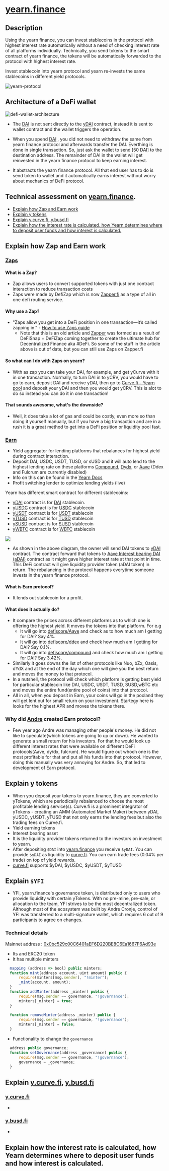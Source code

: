 # [yearn.finance](https://yearn.finance)

## Description

Using the yearn finance, you can invest stablecoins in the protocol with highest interest rate automatically without a need of checking interest rate of all platforms individually. Technically, you send tokens to the smart contract of yearn finance, the tokens will be automatically forwarded to the protocol with highest interest rate.

Invest stablecoin into yearn protocol and yearn re-invests the same stablecoins in different yield protocols.

![yearn-protocol](./assets/images/yearn-protocol.svg)

## Architecture of a DeFi wallet

![defi-wallet-architecture](./assets/images/yearn-protocol-wallet-aave.svg)

- The <a href="https://etherscan.io/token/0x6b175474e89094c44da98b954eedeac495271d0f" target="_blank">DAI</a> is not sent directly to the <a href="https://etherscan.io/token/0x16de59092dae5ccf4a1e6439d611fd0653f0bd01" target="_blank">yDAI</a> contract, instead it is sent to wallet contract and the wallet triggers the operation.

- When you spend <a href="https://etherscan.io/token/0x6b175474e89094c44da98b954eedeac495271d0f" target="_blank">DAI</a> , you did not need to withdraw the same from yearn finance protocol and afterwards transfer the DAI. Everthing is done in single transaction. So, just ask the wallet to send [50 DAI] to the destination address. The remainder of DAI in the wallet will get reinvested in the yearn finance protocol to keep earning interest.
- It abstracts the yearn finance protocol. All that end user has to do is send token to wallet and it automatically earns interest without worry about mechanics of DeFi protocol.

## Technical assessment on <a href="yearn.finance" target="_blank">yearn.finance</a>.

- [Explain how Zap and Earn work](#Explain-how-Zap-and-Earn-work)
- [Explain y tokens](#explain-y-tokens)
- [Explain y.curve.fi, y.busd.fi](#explain-ycurvefi-ybusdfi)
- [Explain how the interest rate is calculated, how Yearn determines where to deposit user funds and how interest is calculated.](#explain-how-the-interest-rate-is-calculated-how-Yearn-determines-where-to-deposit-user-funds-and-how-interest-is-calculated) 


## Explain how Zap and Earn work

### [Zaps](https://yearn.finance/zap)

#### What is a Zap?
- Zap allows users to convert supported tokens with just one contract interaction to reduce transaction costs
- Zaps were made by DefiZap which is now [Zapper.fi](https://zapper.fi) as a type of all in one defi routing service. 

#### Why use a Zap?
- "Zaps allow you get into a DeFi position in one transaction—it’s called zapping in." - [How to use Zaps guide](https://defitutorials.substack.com/p/how-to-use-defizap)
    - Note that this is an old article and [Zapper](https://zapper.fi) was formed as a result of DeFiSnap + DeFiZap coming together to create the ultimate hub for Decentralized Finance aka #DeFi. So some of the stuff in the article above is out of date, but you can still use Zaps on Zapper.fi

#### So what can I do with Zaps on yearn?
- With as zap you can take your DAI, for example, and get yCurve with it in one transaction. Normally, to turn DAI in to yCRV, you would have to go to earn, deposit DAI and receive yDAI, then go to [Curve.fi - Yearn pool](https://www.curve.fi/iearn/deposit) and deposit your yDAI and then you would get yCRV. This is alot to do so instead you can do it in one transaction!

#### That sounds awesome, what's the downside?
- Well, it does take a lot of gas and could be costly, even more so than doing it yourself manually, but if you have a big transaction and are in a rush it is a great method to get into a DeFi position or liquidity pool fast.

### [Earn](https://yearn.finance/earn)
- Yield aggregator for lending platforms that rebalances for highest yield during contract interaction.
- Deposit DAI, USDC, USDT, TUSD, or sUSD and it will auto lend to the highest lending rate on these platforms [Compound](https://compound.finance/), [Dydx](https://dydx.exchange/), or [Aave](https://app.aave.com/home) (Ddex and Fulcrum are currently disabled)
- Info on this can be found in the [Yearn Docs](https://docs.yearn.finance/yearn.finance/yearn)
- Profit switching lender to optimize lending yields (live)

Yearn has different smart contract for different stablecoins:
-  <a href="https://etherscan.io/token/0x16de59092dae5ccf4a1e6439d611fd0653f0bd01" target="_blank">yDAI</a> contract is for <a href="https://etherscan.io/token/0x6b175474e89094c44da98b954eedeac495271d0f" target="_blank">DAI</a> stablecoin.
- <a href="https://etherscan.io/token/0xd6ad7a6750a7593e092a9b218d66c0a814a3436e" target="_blank">yUSDC</a> contract is for <a href="https://etherscan.io/token/0xa0b86991c6218b36c1d19d4a2e9eb0ce3606eb48" target="_blank">USDC</a> stablecoin
- <a href="https://etherscan.io/token/0xa1787206d5b1be0f432c4c4f96dc4d1257a1dd14" target="_blank">yUSDT</a> contract is for <a href="https://etherscan.io/token/0xdac17f958d2ee523a2206206994597c13d831ec7" target="_blank">USDT</a> stablecoin
- <a href="https://etherscan.io/token/0x73a052500105205d34daf004eab301916da8190f" target="_blank">yTUSD</a> contract is for <a href="https://etherscan.io/token/0x0000000000085d4780B73119b644AE5ecd22b376" target="_blank">TUSD</a> stablecoin
- <a href="https://etherscan.io/token/0x36324b8168f960a12a8fd01406c9c78143d41380" target="_blank">ySUSD</a> contract is for <a href="https://etherscan.io/token/0x57ab1ec28d129707052df4df418d58a2d46d5f51" target="_blank">SUSD</a> stablecoin
- <a href="https://etherscan.io/token/0x04aa51bbcb46541455ccf1b8bef2ebc5d3787ec9" target="_blank">yWBTC</a> contract is for <a href="https://etherscan.io/token/0x2260fac5e5542a773aa44fbcfedf7c193bc2c599" target="_blank">WBTC</a> stablecoin

![](./assets/images/yearn-protocol-aave.svg)
- As shown in the above diagram, the owner will send DAI tokens to <a href="https://etherscan.io/token/0x16de59092dae5ccf4a1e6439d611fd0653f0bd01" target="_blank">yDAI</a>  contract. The contract forward that tokens to <a href="https://etherscan.io/token/0xfC1E690f61EFd961294b3e1Ce3313fBD8aa4f85d" target="_blank">Aave Interest bearing DAI (aDAI)</a> contract as it might gave higher interest rate at that point in time. This DeFi contract will give liquidity provider token (aDAI token) in return. The rebalancing in the protocol happens everytime someone invests in the yearn finance protocol.

#### What is Earn protocol?

- It lends out stablecoin for a profit.

#### What does it actually do?

- It compare the prices across different platforms as to which one is offering the highest yield. It moves the tokens into that platform. For e.g 
  - It will go into  <a href="https://app.defiscore.io/platforms/aave" target="_blank">defiscore/Aave</a> and check as to how much am I getting for DAI? Say 4%.
  - It will go into <a href="https://app.defiscore.io/platforms/ddex" target="_blank">defiscore/ddex</a> and check how much am I getting for DAI? Say 0.1%.
  - It will go into <a href="https://app.defiscore.io/platforms/compound" target="_blank">defiscore/compound</a> and check how much am I getting for DAI? Say 3.42%.
- Similarly it goes downs the list of other protocols like Nuo, bZx, Oasis, dYdX and at the end of the day which one will give you the best return and moves the money to that protocol.
- In a nutshell, the protocol will check which platform is getting best yield for particular stablecoin like DAI, USDC, USDT, TUSD, SUSD,wBTC etc and moves the entire fund(entire pool of coins) into that protocol. 
- All in all, when you deposit in Earn, your coins will go in the pooland they will get lent out for small return on your investment. Startegy here is looks for the highest APR and moves the tokens there.

### Why did [Andre](https://twitter.com/AndreCronjeTech) created Earn protocol?

- Few year ago Andre was managing other people's money. He did not like to speculate(which tokens are going to up or down). He wanted to generate a small return for his investors. For that he would look up different interest rates that were available on different DeFi protocols(Aave, dy/dx, fulcrum). He would figure out whoch one is the most profitable for that and put all his funds into that protocol. However, doing this manually was very annoying for Andre. So, that led to development of Earn protocol. 

## Explain y tokens

- When you deposit your tokens to yearn.finance, they are converted to yTokens, which are periodically rebalanced to choose the most profitable lending service(s). Curve.fi is a prominent integrator of yTokens - creating an AMM (Automated Market Maker) between yDAI, yUSDC, yUSDT, yTUSD that not only earns the lending fees but also the trading fees on Curve.fi.
- Yield earning tokens
- Interest bearing asset
- It is the liquidity provider tokens returned to the investors on investment to yearn.
- After depositing `$DAI` into <a href="yearn.finance">yearn.finance</a> you receive `$yDAI`. You can provide `$yDAI` as liquidity to <a href="curve.fi">curve.fi</a>. You can earn trade fees (0.04% per trade) on top of yield rewards. 
- <a href="curve.fi">curve.fi</a> supports $yDAI, $yUSDC, $yUSDT, $yTUSD

## Explain `$YFI`

- YFI, yearn.finance's governance token, is distributed only to users who provide liquidity with certain yTokens. With no pre-mine, pre-sale, or allocation to the team, YFI strives to be the most decentralized token. Although most of the ecosystem was built by Andre Cronje, control of YFI was transferred to a multi-signature wallet, which requires 6 out of 9 participants to agree on changes.

### Technical details
Mainnet address : [0x0bc529c00C6401aEF6D220BE8C6Ea1667F6Ad93e](https://etherscan.io/address/0x0bc529c00C6401aEF6D220BE8C6Ea1667F6Ad93e)

- Its and ERC20 token
- It has multiple minters
```js
  mapping (address => bool) public minters;
  function mint(address account, uint amount) public {
      require(minters[msg.sender], "!minter");
      _mint(account, amount);
  }
  function addMinter(address _minter) public {
      require(msg.sender == governance, "!governance");
      minters[_minter] = true;
  }
  
  function removeMinter(address _minter) public {
      require(msg.sender == governance, "!governance");
      minters[_minter] = false;
  }
```
- Functionality to change the `governance`
```js
  address public governance;
  function setGovernance(address _governance) public {
      require(msg.sender == governance, "!governance");
      governance = _governance;
  }
```


## Explain [y.curve.fi](https://y.curve.fi), [y.busd.fi](https://y.busd.fi)

### [y.curve.fi](https://y.curve.fi)

-

### [y.busd.fi](https://y.busd.fi)
 -

## Explain how the interest rate is calculated, how Yearn determines where to deposit user funds and how interest is calculated.

### 